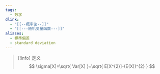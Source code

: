 ```yaml
---
tags:
  - 数学
dlink:
  - "[[--概率论--]]"
  - "[[---随机变量函数---]]"
aliases:
  - 標準偏差
  - standard deviation
---
```

>[!info] 定义
> $$
> \sigma[X]=\sqrt{  Var[X] }=\sqrt{ E[X^{2}]-(E(X))^{2} }
> $$
